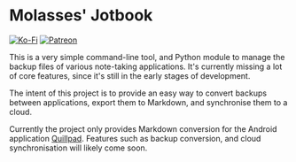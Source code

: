 # Molasses' Jotbook
[![Ko-Fi](https://img.shields.io/badge/donate-kofi-blue?style=for-the-badge&logo=ko-fi&color=e57578&logoColor=FFFFFF&labelColor=262a35)](https://ko-fi.com/molasses)
[![Patreon](https://img.shields.io/badge/donate-patreon-blue?style=for-the-badge&logo=patreon&color=e57578&logoColor=FFFFFF&labelColor=262a35)](https://www.patreon.com/molasseslover)

This is a very simple command-line tool, and Python module to manage the
backup files of various note-taking applications. It's currently missing a lot
of core features, since it's still in the early stages of development.

The intent of this project is to provide an easy way to convert backups between
applications, export them to Markdown, and synchronise them to a cloud.

Currently the project only provides Markdown conversion for the Android 
application [Quillpad](https://github.com/quillpad/quillpad). Features such as
backup conversion, and cloud synchronisation will likely come soon.

